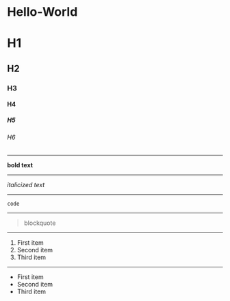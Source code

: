 # Hello-World

# H1
## H2
### H3
#### H4
##### H5
###### H6

---

**bold text**

---

*italicized text*

---

`code`

---

> blockquote

---

1. First item
2. Second item
3. Third item

---

- First item
- Second item
- Third item
